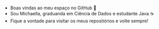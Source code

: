 - Boas vindas ao meu espaço no GitHub 👋
- Sou Michaella, graduanda em Ciência de Dados e estudante Java ☕
- Fique a vontade para visitar os meus repositórios e volte sempre!

